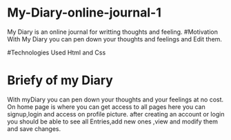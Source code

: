 # My-Diary-online-journal-1
My Diary is an online journal for writting thoughts and feeling.
#Motivation
With My Diary you can pen down your thoughts and feelings and Edit them.

#Technologies Used
Html and Css
# Briefy of my Diary
With myDiary you can pen down your thoughts and your feelings at no cost. On home page is where you can get access  to all pages here you can signup,login and access on profile picture. after creating an account or login you should be able to see all Entries,add new ones ,view and modify them and save changes.

